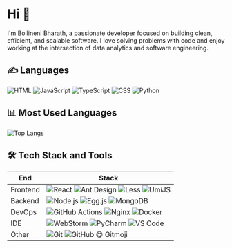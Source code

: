 # Hi 👋  
I'm Bollineni Bharath, a passionate developer focused on building clean, efficient, and scalable software. I love solving problems with code and enjoy working at the intersection of data analytics and software engineering.

## ✍️ Languages  
![HTML](https://img.shields.io/badge/-HTML-E34F26?style=flat&logo=html5&logoColor=white)
![JavaScript](https://img.shields.io/badge/-JavaScript-F7DF1E?style=flat&logo=javascript&logoColor=black)
![TypeScript](https://img.shields.io/badge/-TypeScript-3178C6?style=flat&logo=typescript&logoColor=white)
![CSS](https://img.shields.io/badge/-CSS-1572B6?style=flat&logo=css3&logoColor=white)
![Python](https://img.shields.io/badge/-Python-3776AB?style=flat&logo=python&logoColor=white)

## 📊 Most Used Languages  
![Top Langs](https://github-readme-stats.vercel.app/api/top-langs/?username=Bharath-2605&layout=compact&theme=radical)

## 🛠 Tech Stack and Tools

| End       | Stack                                                                 |
|-----------|------------------------------------------------------------------------|
| Frontend  | ![React](https://img.shields.io/badge/-React-61DAFB?logo=react&logoColor=black) ![Ant Design](https://img.shields.io/badge/-AntDesign-0170FE?logo=ant-design&logoColor=white) ![Less](https://img.shields.io/badge/-Less-1D365D?logo=less&logoColor=white) ![UmiJS](https://img.shields.io/badge/-Umi-FA541C?logo=umijs&logoColor=white) |
| Backend   | ![Node.js](https://img.shields.io/badge/-Node.js-339933?logo=node.js&logoColor=white) ![Egg.js](https://img.shields.io/badge/-Egg.js-FFA500) ![MongoDB](https://img.shields.io/badge/-MongoDB-47A248?logo=mongodb&logoColor=white) |
| DevOps    | ![GitHub Actions](https://img.shields.io/badge/-GitHub%20Actions-2088FF?logo=github-actions&logoColor=white) ![Nginx](https://img.shields.io/badge/-Nginx-009639?logo=nginx&logoColor=white) ![Docker](https://img.shields.io/badge/-Docker-2496ED?logo=docker&logoColor=white) |
| IDE       | ![WebStorm](https://img.shields.io/badge/-WebStorm-000?logo=webstorm) ![PyCharm](https://img.shields.io/badge/-PyCharm-000?logo=pycharm) ![VS Code](https://img.shields.io/badge/-VS%20Code-007ACC?logo=visual-studio-code&logoColor=white) |
| Other     | ![Git](https://img.shields.io/badge/-Git-F05032?logo=git&logoColor=white) ![GitHub](https://img.shields.io/badge/-GitHub-181717?logo=github) 😋 Gitmoji |


